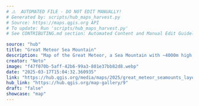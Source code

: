 ```yaml
---
# ⚠️  AUTOMATED FILE - DO NOT EDIT MANUALLY!
# Generated by: scripts/hub_maps_harvest.py
# Source: https://maps.qgis.org API
# To update: Run 'scripts/hub_maps_harvest.py'
# See CONTRIBUTING.md section: Automated Content and Manual Edit Guidelines

source: "hub"
title: "Great Meteor Sea Mountain"
description: "Map of the Great Meteor, a Sea Mountain with ~4000m high, nearby the Azores Island.\r\nThe Layout template is from the Layout Loader Plugin\r\n\r\nThe major exercise of this map was the ability to put bathymetic contours labels following a line from an helper layer called labels, instead of randomly place along the contours.\r\n\r\nThis was the expression used on the labels placement geometry generator.\r\n\r\n    coalesce(\r\n\taggregate(\r\n\t\t'labels', -- layer\r\n\t\t'collect', -- aggregate type\r\n\t\tintersection(\r\n\t\t\tbuffer($geometry,3000),\r\n\t\t\tgeometry(@parent)\r\n\t\t), -- Expression\r\n\t\tintersects(\r\n\t\t\t$geometry,\r\n\t\t\tgeometry(@parent)\r\n\t\t) -- Filter\r\n\t),\r\n\t$geometry\r\n    )\r\n\r\n\r\nData: GEBCO (https://www.gebco.net/data_and_products/gridded_bathymetry_data/)"
creator: "Neto"
image: "f47f070b-5aff-42b6-99a3-801e37bb82d8.webp"
date: "2025-03-17T15:04:32.360935"
link: "https://hub.qgis.org/media/maps/2025/great_meteor_seamounts_layout.png"
hub_link: "https://hub.qgis.org/map-gallery/9"
draft: "false"
showcase: "map"
---
```

